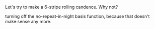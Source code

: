 Let's try to make a 6-stripe rolling candence. Why not?

turning off the no-repeat-in-night basis function, because that doesn't make sense any more.

